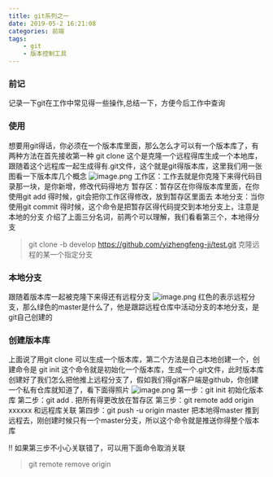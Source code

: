 ```yaml
---
title: git系列之一
date: 2019-05-2 16:21:08
categories: 前端
tags: 
    - git
    - 版本控制工具
---
```

### 前记
记录一下git在工作中常见得一些操作,总结一下，方便今后工作中查询
### 使用
想要用git得话，你必须在一个版本库里面，那么怎么才可以有一个版本库了，有两种方法在首先接收第一种
git clone 这个是克隆一个远程得库生成一个本地库，跟随着这个远程库一起生成得有.git文件，这个就是git得版本库，这里我们用一张图看一下版本库几个概念
![image.png](https://upload-images.jianshu.io/upload_images/13805935-78c35bd189557688.png?imageMogr2/auto-orient/strip%7CimageView2/2/w/1240)
工作区：工作去就是你克隆下来得代码目录那一块，是你新增，修改代码得地方
暂存区：暂存区在你得版本库里面，在你使用git add 得时候，git会把你工作区得修改，放到暂存区里面去
本地分支：当你使用git commit 得时候，这个命令是把暂存区得代码提交到本地分支上，注意是本地的分支
介绍了上面三分名词，前两个可以理解，我们看看第三个，本地得分支
> git clone -b develop https://github.com/yizhengfeng-jj/test.git
克隆远程的某一个指定分支

### 本地分支
跟随着版本库一起被克隆下来得还有远程分支
![image.png](https://upload-images.jianshu.io/upload_images/13805935-3da772aef8e51a89.png?imageMogr2/auto-orient/strip%7CimageView2/2/w/1240)
红色的表示远程分支，那么绿色的master是什么了，他是跟踪远程仓库中活动分支的本地分支，是git自己创建的
### 创建版本库
上面说了用git clone 可以生成一个版本库，第二个方法是自己本地创建一个，创建命令是
git init 这个命令就是初始化一个版本库，生成一个.git文件，此时版本库创建好了我们怎么把他推上远程分支了，假如我们得git客户端是github，你创建一个私有仓库就知道了，看下面得照片
![image.png](https://upload-images.jianshu.io/upload_images/13805935-fdb066a9af96ba33.png?imageMogr2/auto-orient/strip%7CimageView2/2/w/1240)
第一步：git init 初始化版本库
第二步：git add . 把所有得更改放在暂存区
第三步：git remote add origin xxxxxx 和远程库关联
第四步：git push -u origin master 把本地得master 推到远程去，刚创建时候只有一个master分支，所以这个命令就是推送你得整个版本库

!! 如果第三步不小心关联错了，可以用下面命令取消关联
> git remote remove origin